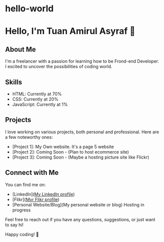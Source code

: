 # hello-world
# Hello, I'm Tuan Amirul Asyraf 👋

## About Me

I'm a freelancer with a passion for learning how to be Frond-end Developer. I excited to uncover the possibilities of coding world.

## Skills

- HTML: Currently at 70%
- CSS: Currently at 20%
- JavaScript: Currently at 1%


## Projects

I love working on various projects, both personal and professional. Here are a few noteworthy ones:

- [Project 1]: My Own website. It's a page 5 website
- [Project 2]: Coming Soon - (Plan to host ecommerce site)
- [Project 3]: Coming Soon - (Maybe a hosting picture site like Flickr)

## Connect with Me

You can find me on:

- [LinkedIn]([My LinkedIn profile](https://www.linkedin.com/in/tuanamirul/))
- [Flikr]([Myr Flikr profile](https://www.flickr.com/photos/tuanamirul/albums))
- [Personal Website/Blog](My personal website or blog) Hosting in progress

Feel free to reach out if you have any questions, suggestions, or just want to say hi!

Happy coding! 🚀
